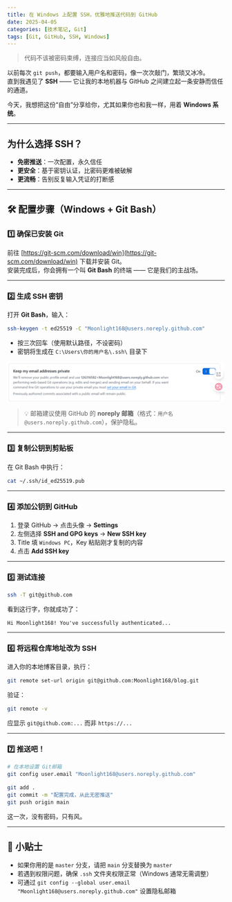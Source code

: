 ```yaml
---
title: 在 Windows 上配置 SSH，优雅地推送代码到 GitHub
date: 2025-04-05
categories: [技术笔记, Git]
tags: [Git, GitHub, SSH, Windows]
---
```


> 代码不该被密码束缚，连接应当如风般自由。

以前每次 `git push`，都要输入用户名和密码，像一次次敲门，繁琐又冰冷。  
直到我遇见了 **SSH** —— 它让我的本地机器与 GitHub 之间建立起一条安静而信任的通道。

今天，我想把这份“自由”分享给你，尤其如果你也和我一样，用着 **Windows 系统**。

---

## 为什么选择 SSH？

- **免密推送**：一次配置，永久信任
- **更安全**：基于密钥认证，比密码更难被破解
- **更流畅**：告别反复输入凭证的打断感

---

## 🛠️ 配置步骤（Windows + Git Bash）

### 1️⃣ 确保已安装 Git

前往 [https://git-scm.com/download/win](https://git-scm.com/download/win) 下载并安装 Git。  
安装完成后，你会拥有一个叫 **Git Bash** 的终端 —— 它是我们的主战场。

---

### 2️⃣ 生成 SSH 密钥

打开 **Git Bash**，输入：

```bash
ssh-keygen -t ed25519 -C "Moonlight168@users.noreply.github.com"
```

- 按三次回车（使用默认路径，不设密码）
- 密钥将生成在 `C:\Users\你的用户名\.ssh\` 目录下

![](imgs/img_2.png)
> 💡 邮箱建议使用 GitHub 的 **noreply 邮箱**（格式：`用户名@users.noreply.github.com`），保护隐私。

---

### 3️⃣ 复制公钥到剪贴板

在 Git Bash 中执行：

```bash
cat ~/.ssh/id_ed25519.pub
```

---

### 4️⃣ 添加公钥到 GitHub

1. 登录 GitHub → 点击头像 → **Settings**
2. 左侧选择 **SSH and GPG keys** → **New SSH key**
3. Title 填 `Windows PC`，Key 粘贴刚才复制的内容
4. 点击 **Add SSH key**

---

### 5️⃣ 测试连接

```bash
ssh -T git@github.com
```

看到这行字，你就成功了：

```
Hi Moonlight168! You've successfully authenticated...
```

---

### 6️⃣ 将远程仓库地址改为 SSH

进入你的本地博客目录，执行：

```bash
git remote set-url origin git@github.com:Moonlight168/blog.git
```

验证：

```bash
git remote -v
```

应显示 `git@github.com:...` 而非 `https://...`

---

### 7️⃣ 推送吧！


```bash
# 在本地设置 Git邮箱
git config user.email "Moonlight168@users.noreply.github.com"
```


```bash
git add .
git commit -m "配置完成，从此无密推送"
git push origin main
```

这一次，没有密码，只有风。

---

## 🌼 小贴士

- 如果你用的是 `master` 分支，请把 `main` 分支替换为 `master`
- 若遇到权限问题，确保 `.ssh` 文件夹权限正常（Windows 通常无需调整）
- 可通过 `git config --global user.email "Moonlight168@users.noreply.github.com"` 设置隐私邮箱

